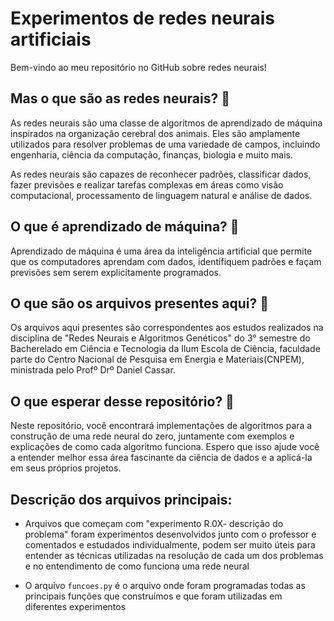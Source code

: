 # Experimentos de redes neurais artificiais

Bem-vindo ao meu repositório no GitHub sobre redes neurais!

## Mas o que são as redes neurais? &#x1F914;
As redes neurais são uma classe de algoritmos de aprendizado de máquina inspirados na organização cerebral dos animais. Eles são amplamente utilizados para resolver problemas de uma variedade de campos, incluindo engenharia, ciência da computação, finanças, biologia e muito mais.

As redes neurais são capazes de reconhecer padrões, classificar dados, fazer previsões e realizar tarefas complexas em áreas como visão computacional, processamento de linguagem natural e análise de dados.

## O que é aprendizado de máquina? &#x1F914;
Aprendizado de máquina é uma área da inteligência artificial que permite que os computadores aprendam com dados, identifiquem padrões e façam previsões sem serem explicitamente programados.

## O que são os arquivos presentes aqui? &#x1F914;
Os arquivos aqui presentes são correspondentes aos estudos realizados na disciplina de "Redes Neurais e Algoritmos Genéticos" do 3° semestre do Bacherelado em Ciência e Tecnologia da Ilum Escola de Ciência, faculdade parte do Centro Nacional de Pesquisa em Energia e Materiais(CNPEM), ministrada pelo Profº Drº Daniel Cassar.

## O que esperar desse repositório? &#x1F914;
Neste repositório, você encontrará implementações de algoritmos para a construção de uma rede neural do zero, juntamente com exemplos e explicações de como cada algoritmo funciona. Espero que isso ajude você a entender melhor essa área fascinante da ciência de dados e a aplicá-la em seus próprios projetos.

## Descrição dos arquivos principais:
- Arquivos que começam com "experimento R.0X- descrição do problema" foram experimentos desenvolvidos junto com o professor e comentados e estudados individualmente, podem ser muito úteis para entender as técnicas utilizadas na resolução de cada um dos problemas e no entendimento de como funciona uma rede neural

- O arquivo `funcoes.py` é o arquivo onde foram programadas todas as principais funções que construímos e que foram utilizadas em diferentes experimentos

